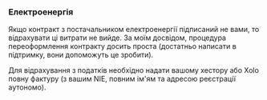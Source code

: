 ### Електроенергія

Якщо контракт з постачальником електроенергії підписаний не вами, то відрахувати ці витрати не вийде. За моїм досвідом,
процедура переоформлення контракту досить проста (достатньо написати в підтримку, вони допоможуть це зробити).

Для відрахування з податків необхідно надати вашому хестору або Xolo повну фактуру (з вашим NIE, повним ім'ям та адресою
реєстрації аутономо).
